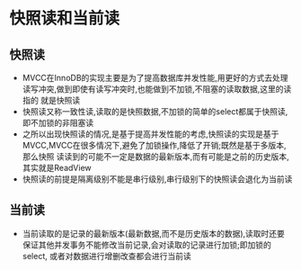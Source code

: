 # 快照读和当前读

  ## 快照读
  - MVCC在InnoDB的实现主要是为了提高数据库并发性能,用更好的方式去处理读写冲突,做到即使有读写冲突时,也能做到不加锁,不阻塞的读取数据,这里的读指的
  就是快照读
  - 快照读又称一致性读,读取的是快照数据,不加锁的简单的select都属于快照读,即不加锁的非阻塞读
  - 之所以出现快照读的情况,是基于提高并发性能的考虑,快照读的实现是基于MVCC,MVCC在很多情况下,避免了加锁操作,降低了开销;既然是基于多版本,那么快照
  读读到的可能不一定是数据的最新版本,而有可能是之前的历史版本,其实就是ReadView
  - 快照读的前提是隔离级别不能是串行级别,串行级别下的快照读会退化为当前读

  ## 当前读
  - 当前读取的是记录的最新版本(最新数据,而不是历史版本的数据),读取时还要保证其他并发事务不能修改当前记录,会对读取的记录进行加锁;即加锁的select,
  或者对数据进行增删改查都会进行当前读    